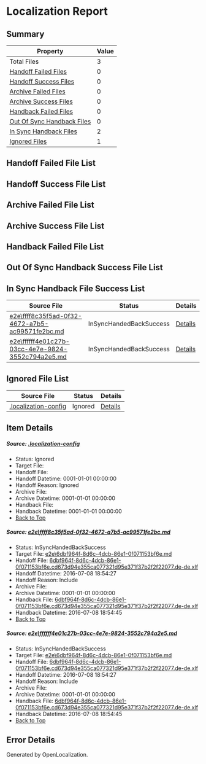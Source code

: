 # <a name='report-top'></a> Localization Report

## Summary
 Property | Value 
 -------- | ----- 
 Total Files | 3
[ Handoff Failed Files ](#handoff-failed-list)| 0
[ Handoff Success Files ](#handoff-success-list)| 0
[ Archive Failed Files ](#archive-failed-list)| 0
[ Archive Success Files ](#archive-success-list)| 0
[ Handback Failed Files ](#handback-failed-list)| 0
[ Out Of Sync Handback Files ](#outofsync-handback-success-list)| 0
[ In Sync Handback Files ](#insync-handback-success-list)| 2
[ Ignored Files ](#ignored-list)| 1

## <a name='handoff-failed-list'></a> Handoff Failed File List

## <a name='handoff-success-list'></a> Handoff Success File List

## <a name='archive-failed-list'></a> Archive Failed File List

## <a name='archive-success-list'></a> Archive Success File List

## <a name='handback-failed-list'></a> Handback Failed File List

## <a name='outofsync-handback-success-list'></a> Out Of Sync Handback Success File List

## <a name='insync-handback-success-list'></a> In Sync Handback File Success List
 Source File | Status | Details 
 ----------- | ------ | ------- 
 [e2e\ffff8c35f5ad-0f32-4672-a7b5-ac99571fe2bc.md](https://github.com/OpenLocalizationTestOrg/oltest/blob/fc93b1c7550e96dadc9356f5aad98e0507777f3e/e2e/ffff8c35f5ad-0f32-4672-a7b5-ac99571fe2bc.md) | InSyncHandedBackSuccess | [Details](#4398e71c6da2cc9c6e367d904226dca262b07b451)
 [e2e\ffffff4e01c27b-03cc-4e7e-9824-3552c794a2e5.md](https://github.com/OpenLocalizationTestOrg/oltest/blob/cf50df6a93b603af0b44040222fec4da1a44a90b/e2e/ffffff4e01c27b-03cc-4e7e-9824-3552c794a2e5.md) | InSyncHandedBackSuccess | [Details](#4398e71c6da2cc9c6e367d904226dca262b07b452)

## <a name='ignored-list'></a> Ignored File List
 Source File | Status | Details 
 ----------- | ------ | ------- 
 [.localization-config](https://github.com/OpenLocalizationTestOrg/oltest/blob/cf50df6a93b603af0b44040222fec4da1a44a90b/.localization-config) | Ignored | [Details](#3d4f252ac210baf56311d7e97dcc2db10974dbd20)

## Item Details
##### <a name='3d4f252ac210baf56311d7e97dcc2db10974dbd20'></a> Source: [.localization-config](https://github.com/OpenLocalizationTestOrg/oltest/blob/cf50df6a93b603af0b44040222fec4da1a44a90b/.localization-config)
* Status: Ignored
* Target File: 
* Handoff File: 
* Handoff Datetime: 0001-01-01 00:00:00
* Handoff Reason: Ignored
* Archive File: 
* Archive Datetime: 0001-01-01 00:00:00
* Handback File: 
* Handback Datetime: 0001-01-01 00:00:00
* [Back to Top](#report-top)

##### <a name='4398e71c6da2cc9c6e367d904226dca262b07b451'></a> Source: [e2e\ffff8c35f5ad-0f32-4672-a7b5-ac99571fe2bc.md](https://github.com/OpenLocalizationTestOrg/oltest/blob/fc93b1c7550e96dadc9356f5aad98e0507777f3e/e2e/ffff8c35f5ad-0f32-4672-a7b5-ac99571fe2bc.md)
* Status: InSyncHandedBackSuccess
* Target File: [e2e\6dbf964f-8d6c-4dcb-86e1-0f071153bf6e.md](https://github.com/OpenLocalizationTestOrg/oltest-dede-fly/blob/661a60ef73068edb8e3598df23ab876e5d3ebaab/e2e/6dbf964f-8d6c-4dcb-86e1-0f071153bf6e.md)
* Handoff File: [6dbf964f-8d6c-4dcb-86e1-0f071153bf6e.cd673d94e355ca077321d95e371f37b2f2f22077.de-de.xlf](https://github.com/OpenLocalizationTestOrg/olhandoff-e2e/blob/8010463e87aef8c32bc3ba811fe4a6db66da300b/ol-handoff/OpenLocalizationTestOrg/oltest-dede-fly/ci/ht/6dbf964f-8d6c-4dcb-86e1-0f071153bf6e.cd673d94e355ca077321d95e371f37b2f2f22077.de-de.xlf)
* Handoff Datetime: 2016-07-08 18:54:27
* Handoff Reason: Include
* Archive File: 
* Archive Datetime: 0001-01-01 00:00:00
* Handback File: [6dbf964f-8d6c-4dcb-86e1-0f071153bf6e.cd673d94e355ca077321d95e371f37b2f2f22077.de-de.xlf](https://github.com/OpenLocalizationTestOrg/olhandback-e2e/blob/2b145a84202ab588d6261306bd2f2cf2258c6358/ol-handback/OpenLocalizationTestOrg/oltest-dede-fly/ci/ht/6dbf964f-8d6c-4dcb-86e1-0f071153bf6e.cd673d94e355ca077321d95e371f37b2f2f22077.de-de.xlf)
* Handback Datetime: 2016-07-08 18:54:45
* [Back to Top](#report-top)

##### <a name='4398e71c6da2cc9c6e367d904226dca262b07b452'></a> Source: [e2e\ffffff4e01c27b-03cc-4e7e-9824-3552c794a2e5.md](https://github.com/OpenLocalizationTestOrg/oltest/blob/cf50df6a93b603af0b44040222fec4da1a44a90b/e2e/ffffff4e01c27b-03cc-4e7e-9824-3552c794a2e5.md)
* Status: InSyncHandedBackSuccess
* Target File: [e2e\6dbf964f-8d6c-4dcb-86e1-0f071153bf6e.md](https://github.com/OpenLocalizationTestOrg/oltest-dede-fly/blob/661a60ef73068edb8e3598df23ab876e5d3ebaab/e2e/6dbf964f-8d6c-4dcb-86e1-0f071153bf6e.md)
* Handoff File: [6dbf964f-8d6c-4dcb-86e1-0f071153bf6e.cd673d94e355ca077321d95e371f37b2f2f22077.de-de.xlf](https://github.com/OpenLocalizationTestOrg/olhandoff-e2e/blob/8010463e87aef8c32bc3ba811fe4a6db66da300b/ol-handoff/OpenLocalizationTestOrg/oltest-dede-fly/ci/ht/6dbf964f-8d6c-4dcb-86e1-0f071153bf6e.cd673d94e355ca077321d95e371f37b2f2f22077.de-de.xlf)
* Handoff Datetime: 2016-07-08 18:54:27
* Handoff Reason: Include
* Archive File: 
* Archive Datetime: 0001-01-01 00:00:00
* Handback File: [6dbf964f-8d6c-4dcb-86e1-0f071153bf6e.cd673d94e355ca077321d95e371f37b2f2f22077.de-de.xlf](https://github.com/OpenLocalizationTestOrg/olhandback-e2e/blob/2b145a84202ab588d6261306bd2f2cf2258c6358/ol-handback/OpenLocalizationTestOrg/oltest-dede-fly/ci/ht/6dbf964f-8d6c-4dcb-86e1-0f071153bf6e.cd673d94e355ca077321d95e371f37b2f2f22077.de-de.xlf)
* Handback Datetime: 2016-07-08 18:54:45
* [Back to Top](#report-top)


## Error Details

Generated by OpenLocalization.
